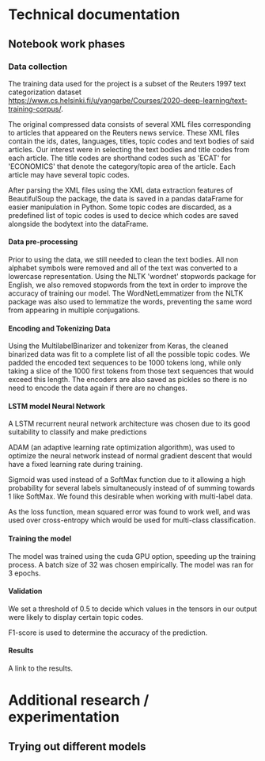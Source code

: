# Technical documentation

## Notebook work phases

### Data collection

The training data used for the project is a subset of the Reuters 1997 text categorization dataset https://www.cs.helsinki.fi/u/yangarbe/Courses/2020-deep-learning/text-training-corpus/.

The original compressed data consists of several XML files corresponding to articles that appeared on the Reuters news service. These XML files contain the ids, dates, languages, titles, topic codes and text bodies of said articles. Our interest were in selecting the text bodies and title codes from each article. The title codes are shorthand codes such as 'ECAT' for 'ECONOMICS' that denote the category/topic area of the article. Each article may have several topic codes.



After parsing the XML files using the XML data extraction features of BeautifulSoup the package, the data is saved in a pandas dataFrame for easier manipulation in Python. Some topic codes are discarded, as a predefined list of topic codes is used to decice which codes are saved alongside the bodytext into the dataFrame.



#### Data pre-processing

Prior to using the data, we still needed to clean the text bodies. All non alphabet symbols were removed and all of the text was converted to a lowercase representation. Using the NLTK 'wordnet' stopwords package for English, we also removed stopwords from the text in order to improve the accuracy of training our model. The WordNetLemmatizer from the NLTK package was also used to lemmatize the words, preventing the same word from appearing in multiple conjugations.



#### Encoding and Tokenizing Data

Using the MultilabelBinarizer and tokenizer from Keras, the cleaned binarized data was fit to a complete list of all the possible topic codes. We padded the encoded text sequences to be 1000 tokens long, while only taking a slice of the 1000 first tokens from those text sequences that would exceed this length. The encoders are also saved as pickles so there is no need to encode the data again if there are no changes.





#### LSTM model Neural Network

A LSTM recurrent neural network architecture was chosen due to its good suitability to classify and make predictions 

ADAM (an adaptive learning rate optimization algorithm), was used to optimize the neural network instead of normal gradient descent that would have a fixed learning rate during training.

Sigmoid was used instead of a SoftMax function due to it allowing a high probability for several labels simultaneously instead of of summing towards 1 like SoftMax. We found this desirable when working with multi-label data.

As the loss function, mean squared error was found to work well, and was used over cross-entropy which would be used for multi-class classification.



#### Training the model

The model was trained using the cuda GPU option, speeding up the training process. A batch size of 32 was chosen empirically. The model was ran for 3 epochs.



#### Validation

We set a threshold of 0.5 to decide which values in the tensors in our output were likely to display certain topic codes.

F1-score is used to determine the accuracy of the prediction.

#### Results

A link to the results.



# Additional research / experimentation

## Trying out different models




